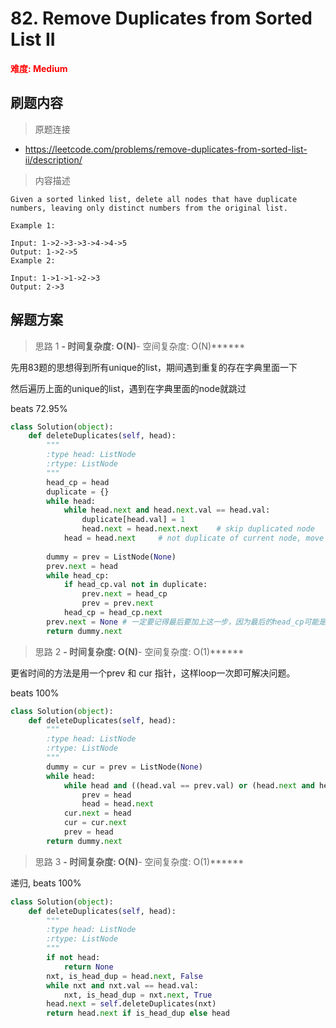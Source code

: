 # 82. Remove Duplicates from Sorted List II

**<font color=red>难度: Medium</font>**

## 刷题内容

> 原题连接

* https://leetcode.com/problems/remove-duplicates-from-sorted-list-ii/description/

> 内容描述

```
Given a sorted linked list, delete all nodes that have duplicate numbers, leaving only distinct numbers from the original list.

Example 1:

Input: 1->2->3->3->4->4->5
Output: 1->2->5
Example 2:

Input: 1->1->1->2->3
Output: 2->3
```

## 解题方案

> 思路 1
******- 时间复杂度: O(N)******- 空间复杂度: O(N)******


先用83题的思想得到所有unique的list，期间遇到重复的存在字典里面一下

然后遍历上面的unique的list，遇到在字典里面的node就跳过


beats 72.95%

```python
class Solution(object):
    def deleteDuplicates(self, head):
        """
        :type head: ListNode
        :rtype: ListNode
        """
        head_cp = head
        duplicate = {}
        while head:
            while head.next and head.next.val == head.val:
                duplicate[head.val] = 1
                head.next = head.next.next    # skip duplicated node
            head = head.next     # not duplicate of current node, move to next node
            
        dummy = prev = ListNode(None)
        prev.next = head
        while head_cp:
            if head_cp.val not in duplicate:
                prev.next = head_cp
                prev = prev.next
            head_cp = head_cp.next
        prev.next = None # 一定要记得最后要加上这一步，因为最后的head_cp可能是一个重复数字
        return dummy.next 
```

> 思路 2
******- 时间复杂度: O(N)******- 空间复杂度: O(1)******

更省时间的方法是用一个prev 和 cur 指针，这样loop一次即可解决问题。

beats 100%

```python
class Solution(object):
    def deleteDuplicates(self, head):
        """
        :type head: ListNode
        :rtype: ListNode
        """
        dummy = cur = prev = ListNode(None)
        while head:
            while head and ((head.val == prev.val) or (head.next and head.val == head.next.val)):
                prev = head
                head = head.next
            cur.next = head
            cur = cur.next
            prev = head
        return dummy.next
```





> 思路 3
******- 时间复杂度: O(N)******- 空间复杂度: O(1)******

递归, beats 100%

```python
class Solution(object):
    def deleteDuplicates(self, head):
        """
        :type head: ListNode
        :rtype: ListNode
        """
        if not head:
            return None
        nxt, is_head_dup = head.next, False
        while nxt and nxt.val == head.val:
            nxt, is_head_dup = nxt.next, True
        head.next = self.deleteDuplicates(nxt)
        return head.next if is_head_dup else head
```
